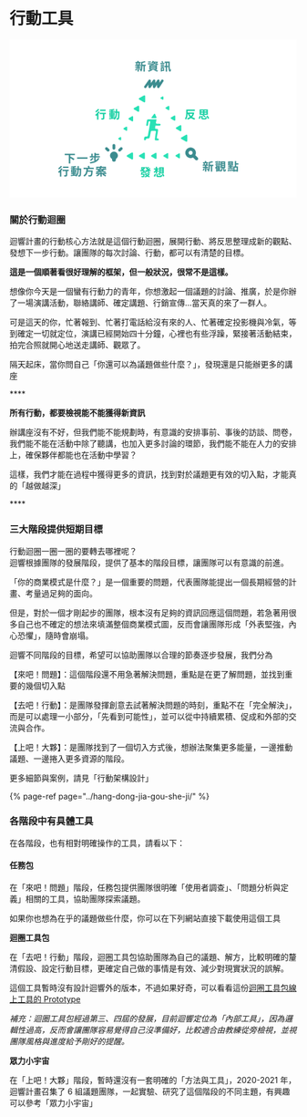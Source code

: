 # 行動工具

![&#x884C;&#x52D5;&#x8FF4;&#x5708;&#x662F;&#x8FF4;&#x97FF;&#x6700;&#x57FA;&#x672C;&#x7684;&#x884C;&#x52D5;&#x6846;&#x67B6;](../../.gitbook/assets/action-loop-ee2b8cd4319f1a27b70825081ded77d9.svg)

### 關於行動迴圈

迴響計畫的行動核心方法就是這個行動迴圈，展開行動、將反思整理成新的觀點、發想下一步行動。讓團隊的每次討論、行動，都可以有清楚的目標。  
  
**這是一個順著看很好理解的框架，但一般狀況，很常不是這樣。**

想像你今天是一個蠻有行動力的青年，你想激起一個議題的討論、推廣，於是你辦了一場演講活動，聯絡講師、確定講題、行銷宣傳...當天真的來了一群人。

可是這天的你，忙著報到、忙著打電話給沒有來的人、忙著確定投影機與冷氣，等到確定一切就定位，演講已經開始四十分鐘，心裡也有些浮躁，緊接著活動結束，拍完合照就開心地送走講師、觀眾了。

隔天起床，當你問自己「你還可以為議題做些什麼？」，發現還是只能辦更多的講座

\*\*\*\*

**所有行動，都要檢視能不能獲得新資訊**

辦講座沒有不好，但我們能不能規劃時，有意識的安排事前、事後的訪談、問卷，我們能不能在活動中除了聽講，也加入更多討論的環節，我們能不能在人力的安排上，確保夥伴都能也在活動中學習？

這樣，我們才能在過程中獲得更多的資訊，找到對於議題更有效的切入點，才能真的「越做越深」

\*\*\*\*

### **三大階段提供短期目標**

行動迴圈一圈一圈的要轉去哪裡呢？  
迴響根據團隊的發展階段，提供了基本的階段目標，讓團隊可以有意識的前進。

「你的商業模式是什麼？」是一個重要的問題，代表團隊能提出一個長期經營的計畫、考量過足夠的面向。

但是，對於一個才剛起步的團隊，根本沒有足夠的資訊回應這個問題，若急著用很多自己也不確定的想法來填滿整個商業模式圖，反而會讓團隊形成「外表堅強，內心恐懼」，隨時會崩塌。  


迴響不同階段的目標，希望可以協助團隊以合理的節奏逐步發展，我們分為

【來吧！問題】：這個階段還不用急著解決問題，重點是在更了解問題，並找到重要的幾個切入點

【去吧！行動】：是團隊發揮創意去試著解決問題的時刻，重點不在「完全解決」，而是可以處理一小部分，「先看到可能性」，並可以從中持續累積、促成和外部的交流與合作。

【上吧！大夥】：是團隊找到了一個切入方式後，想辦法聚集更多能量，一邊推動議題、一邊捲入更多資源的階段。

更多細節與案例，請見「行動架構設計」

{% page-ref page="../hang-dong-jia-gou-she-ji/" %}



### **各階段中有具體工具**

在各階段，也有相對明確操作的工具，請看以下：

#### 任務包

在「來吧！問題」階段，任務包提供團隊很明確「使用者調查」、「問題分析與定義」相關的工具，協助團隊探索議題。

如果你也想為在乎的議題做些什麼，你可以在下列網站直接下載使用這個工具  


**迴圈工具包**

在「去吧！行動」階段，迴圈工具包協助團隊為自己的議題、解方，比較明確的釐清假設、設定行動目標，更確定自己做的事情是有效、減少對現實狀況的誤解。

這個工具暫時沒有設計迴響外的版本，不過如果好奇，可以看看這份[迴圈工具包線上工具的 Prototype](https://rethinktaiwan2027.wixsite.com/rethinktaiwantool)

_補充：迴圈工具包經過第三、四屆的發展，目前迴響定位為「內部工具」，因為邏輯性過高，反而會讓團隊容易覺得自己沒準備好，比較適合由教練從旁檢視，並視團隊風格與進度給予剛好的提醒。_

**眾力小宇宙**

在「上吧！大夥」階段，暫時還沒有一套明確的「方法與工具」，2020-2021 年，迴響計畫召集了 6 組議題團隊，一起實驗、研究了這個階段的不同主題，有興趣可以參考「眾力小宇宙」

